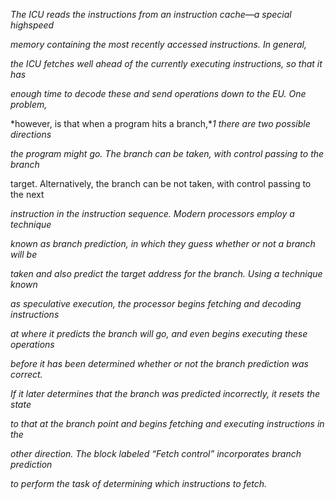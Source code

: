 *The ICU reads the instructions from an instruction cache—a special highspeed*

*memory containing the most recently accessed instructions. In general,*

*the ICU fetches well ahead of the currently executing instructions, so that it has*

*enough time to decode these and send operations down to the EU. One problem,*

*however, is that when a program hits a branch,**1* *there are two possible directions*

*the program might go. The branch can be taken, with control passing to the branch*

target. Alternatively, the branch can be not taken, with control passing to the next 

*instruction in the instruction sequence. Modern processors employ a technique*

*known as branch prediction, in which they guess whether or not a branch will be*

*taken and also predict the target address for the branch. Using a technique known*

*as speculative execution, the processor begins fetching and decoding instructions*

*at where it predicts the branch will go, and even begins executing these operations*

*before it has been determined whether or not the branch prediction was correct.*

*If it later determines that the branch was predicted incorrectly, it resets the state*

*to that at the branch point and begins fetching and executing instructions in the*

*other direction. The block labeled “Fetch control” incorporates branch prediction*

*to perform the task of determining which instructions to fetch.*